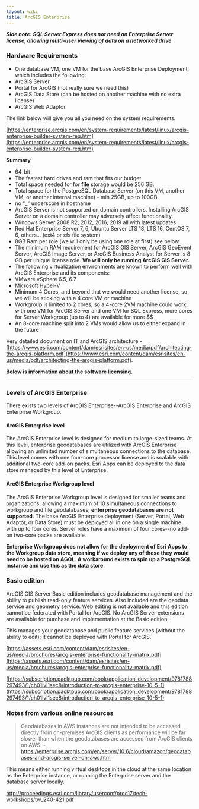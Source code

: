 ```yaml
---
layout: wiki
title: ArcGIS Enterprise
---
```

***Side note: SQL Server Express does not need an Enterprise Server license, allowing multi-user viewing of data on a networked drive***

### Hardware Requirements

- One database VM, one VM for the base ArcGIS Enterprise Deployment, which includes the following:
 - ArcGIS Server
 - Portal for ArcGIS (not really sure we need this)
 - ArcGIS Data Store (can be hosted on another machine with no extra license)
 - ArcGIS Web Adaptor

The link below will give you all you need on the system requirements.

[https://enterprise.arcgis.com/en/system-requirements/latest/linux/arcgis-enterprise-builder-system-req.htm](https://enterprise.arcgis.com/en/system-requirements/latest/linux/arcgis-enterprise-builder-system-req.htm)

**Summary**
 - 64-bit
 - The fastest hard drives and ram that fits our budget.
  - Total space needed for for **file** storage would be 256 GB.
  - Total space for the PostgreSQL Database Server (on this VM, another VM, or another internal machine) - min 25GB, up to 100GB.
 - no "_" underscore in hostname
 - ArcGIS Server is not supported on domain controllers. Installing ArcGIS Server on a domain controller may adversely affect functionality.
 - Windows Server 2008 R2, 2012, 2016, 2019 all with latest updates
 - Red Hat Enterprise Server 7, 6, Ubuntu Server LTS 18, LTS 16, CentOS 7, 6, others... (ext4 or xfs file system)
 - 8GB Ram per role (we will only be using one role at first) see below
 - The minimum RAM requirement for ArcGIS GIS Server, ArcGIS GeoEvent Server, ArcGIS Image Server, or ArcGIS Business Analyst for Server is 8 GB per unique license role. **We will only be running ArcGIS GIS Server.**
 - The following virtualization environments are known to perform well with ArcGIS Enterprise and its components:
  - VMware vSphere 6.5, 6.7
  - Microsoft Hyper-V
 - Minimum 4 Cores, and beyond that we would need another license, so we will be sticking with a 4 core VM or machine
 - Workgroup is limited to 2 cores, so a 4-core 2VM machine could work, with one VM for ArcGIS Server and one VM for SQL Express, more cores for Server Workgroup (up to 4) are available for more $$
 - An 8-core machine split into 2 VMs would allow us to either expand in the future
 
Very detailed document on IT and ArcGIS architecture - [https://www.esri.com/content/dam/esrisites/en-us/media/pdf/architecting-the-arcgis-platform.pdf](https://www.esri.com/content/dam/esrisites/en-us/media/pdf/architecting-the-arcgis-platform.pdf).

**Below is information about the software licensing.**

---


### Levels of ArcGIS Enterprise

There exists two levels of ArcGIS Enterprise--ArcGIS Enterprise and ArcGIS Enterprise Workgroup.

#### ArcGIS Enterprise level

The ArcGIS Enterprise level is designed for medium to large-sized teams. At this level, enterprise geodatabases are utilized with ArcGIS Enterprise allowing an unlimited number of simultaneous connections to the database. This level comes with one four-core processor license and is scalable with additional two-core add-on packs. Esri Apps can be deployed to the data store managed by this level of Enterprise.

#### ArcGIS Enterprise Workgroup level

The ArcGIS Enterprise Workgroup level is designed for smaller teams and organizations, allowing a maximum of 10 simultaneous connections to workgroup and file geodatabases; **enterprise geodatabases are not supported**. The base ArcGIS Enterprise deployment (Server, Portal, Web Adaptor, or Data Store) must be deployed all in one on a single machine with up to four cores. Server roles have a maximum of four cores--no add-on two-core packs are available.

**Enterprise Workgroup does not allow for the deployment of Esri Apps to the Workgroup data store, meaning if we deploy any of these they would need to be hosted on AGOL. A workaround exists to spin up a PostgreSQL instance and use this as the data store.**

### Basic edition

ArcGIS GIS Server Basic edition includes geodatabase management and the ability to publish read-only feature services. Also included are the geodata service and geometry service. Web editing is not available and this edition cannot be federated with Portal for ArcGIS. No ArcGIS Server extensions are available for purchase and implementation at the Basic edition.

This manages your geodatabase and public feature services (without the ability to edit); it cannot be deployed with Portal for ArcGIS.

[https://assets.esri.com/content/dam/esrisites/en-us/media/brochures/arcgis-enterprise-functionality-matrix.pdf](https://assets.esri.com/content/dam/esrisites/en-us/media/brochures/arcgis-enterprise-functionality-matrix.pdf)

[https://subscription.packtpub.com/book/application_development/9781788297493/1/ch01lvl1sec8/introduction-to-arcgis-enterprise-10-5-1](https://subscription.packtpub.com/book/application_development/9781788297493/1/ch01lvl1sec8/introduction-to-arcgis-enterprise-10-5-1)

### Notes from various online resources

> Geodatabases in AWS instances are not intended to be accessed directly from on-premises ArcGIS clients as performance will be far slower than when the geodatabases are accessed from ArcGIS clients on AWS. - https://enterprise.arcgis.com/en/server/10.6/cloud/amazon/geodatabases-and-arcgis-server-on-aws.htm

This means either running virtual desktops in the cloud at the same location as the Enterprise instance, or running the Enterprise server and the database server locally.

http://proceedings.esri.com/library/userconf/proc17/tech-workshops/tw_240-421.pdf